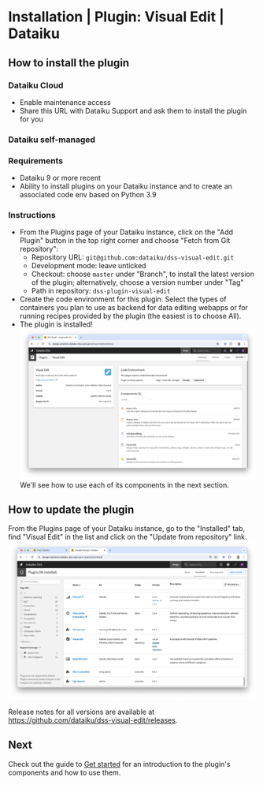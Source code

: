 # Installation | Plugin: Visual Edit | Dataiku

## How to install the plugin

### Dataiku Cloud

* Enable maintenance access
* Share this URL with Dataiku Support and ask them to install the plugin for you

### Dataiku self-managed

### Requirements

* Dataiku 9 or more recent
* Ability to install plugins on your Dataiku instance and to create an associated code env based on Python 3.9

### Instructions

* From the Plugins page of your Dataiku instance, click on the "Add Plugin" button in the top right corner and choose "Fetch from Git repository":
  * Repository URL: `git@github.com:dataiku/dss-visual-edit.git`
  * Development mode: leave unticked
  * Checkout: choose `master` under "Branch", to install the latest version of the plugin; alternatively, choose a version number under "Tag"
  * Path in repository: `dss-plugin-visual-edit`
* Create the code environment for this plugin. Select the types of containers you plan to use as backend for data editing webapps or for running recipes provided by the plugin (the easiest is to choose All).
* The plugin is installed! ![](plugin_installed.png) We'll see how to use each of its components in the next section.

## How to update the plugin

From the Plugins page of your Dataiku instance, go to the "Installed" tab, find "Visual Edit" in the list and click on the "Update from repository" link. ![](update_plugin_git.png)

Release notes for all versions are available at https://github.com/dataiku/dss-visual-edit/releases.

## Next

Check out the guide to [Get started](get-started) for an introduction to the plugin's components and how to use them.

